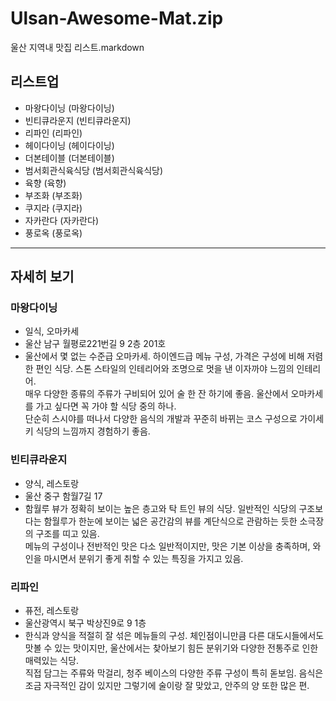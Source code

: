 # Ulsan-Awesome-Mat.zip

울산 지역내 맛집 리스트.markdown

## 리스트업

- 마왕다이닝 (마왕다이닝)
- 빈티큐라운지 (빈티큐라운지)
- 리파인 (리파인)
- 헤이다이닝 (헤이다이닝)
- 더본테이블 (더본테이블)
- 범서회관식육식당 (범서회관식육식당)
- 육향 (육향)
- 부조화 (부조화)
- 쿠지라 (쿠지라)
- 자카란다 (자카란다)
- 풍로옥 (풍로옥)

---

## 자세히 보기

### 마왕다이닝

- 일식, 오마카세
- 울산 남구 월평로221번길 9 2층 201호
- 울산에서 몇 없는 수준급 오마카세. 하이엔드급 메뉴 구성, 가격은 구성에 비해 저렴한 편인 식당. 스톤 스타일의 인테리어와 조명으로 멋을 낸 이자까야 느낌의 인테리어.<br>매우 다양한 종류의 주류가 구비되어 있어 술 한 잔 하기에 좋음. 울산에서 오마카세를 가고 싶다면 꼭 가야 할 식당 중의 하나. <br>단순히 스시야를 떠나서 다양한 음식의 개발과 꾸준히 바뀌는 코스 구성으로 가이세키 식당의 느낌까지 경험하기 좋음.

### 빈티큐라운지

- 양식, 레스토랑
- 울산 중구 함월7길 17
- 함월루 뷰가 정확히 보이는 높은 층고와 탁 트인 뷰의 식당. 일반적인 식당의 구조보다는 함월루가 한눈에 보이는 넓은 공간감의 뷰를 계단식으로 관람하는 듯한 소극장의 구조를 띠고 있음.<br>메뉴의 구성이나 전반적인 맛은 다소 일반적이지만, 맛은 기본 이상을 충족하며, 와인을 마시면서 분위기 좋게 취할 수 있는 특징을 가지고 있음.

### 리파인

- 퓨전, 레스토랑
- 울산광역시 북구 박상진9로 9 1층
- 한식과 양식을 적절히 잘 섞은 메뉴들의 구성. 체인점이니만큼 다른 대도시들에서도 맛볼 수 있는 맛이지만, 울산에서는 찾아보기 힘든 분위기와 다양한 전통주로 인한 매력있는 식당.<br>직접 담그는 주류와 막걸리, 청주 베이스의 다양한 주류 구성이 특히 돋보임. 음식은 조금 자극적인 감이 있지만 그렇기에 술이랑 잘 맞았고, 안주의 양 또한 많은 편.
